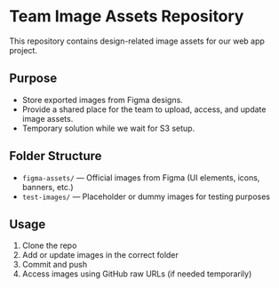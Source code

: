 # Team Image Assets Repository

This repository contains design-related image assets for our web app project.

## Purpose

- Store exported images from Figma designs.
- Provide a shared place for the team to upload, access, and update image assets.
- Temporary solution while we wait for S3 setup.

## Folder Structure

- `figma-assets/` — Official images from Figma (UI elements, icons, banners, etc.)
- `test-images/` — Placeholder or dummy images for testing purposes

## Usage

1. Clone the repo
2. Add or update images in the correct folder
3. Commit and push
4. Access images using GitHub raw URLs (if needed temporarily)


